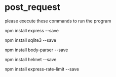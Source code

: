 # post_request
please execute these commands to run the program

npm install express --save 

npm install sqlite3 --save 

npm install body-parser --save

npm install helmet --save

npm install express-rate-limit --save
